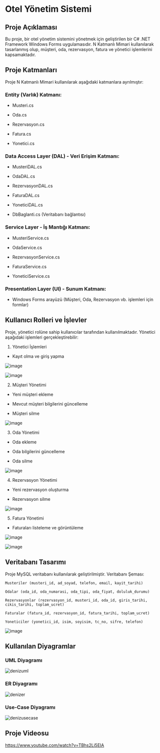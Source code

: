 # Otel Yönetim Sistemi

## Proje Açıklaması

Bu proje, bir otel yönetim sistemini yönetmek için geliştirilen bir C# .NET Framework Windows Forms uygulamasıdır. N Katmanlı Mimari kullanılarak tasarlanmış olup, müşteri, oda, rezervasyon, fatura ve yönetici işlemlerini kapsamaktadır.

## Proje Katmanları

Proje N Katmanlı Mimari kullanılarak aşağıdaki katmanlara ayrılmıştır:

### Entity (Varlık) Katmanı:

 * Musteri.cs

 * Oda.cs

 * Rezervasyon.cs

 * Fatura.cs

 * Yonetici.cs

### Data Access Layer (DAL) - Veri Erişim Katmanı:

 * MusteriDAL.cs

 * OdaDAL.cs

 * RezervasyonDAL.cs

 * FaturaDAL.cs

 * YoneticiDAL.cs

 * DbBaglanti.cs (Veritabanı bağlantısı)

### Service Layer - İş Mantığı Katmanı:

 * MusteriService.cs

 * OdaService.cs

 * RezervasyonService.cs

 * FaturaService.cs

 * YoneticiService.cs

### Presentation Layer (UI) - Sunum Katmanı:

 * Windows Forms arayüzü (Müşteri, Oda, Rezervasyon vb. işlemleri için formlar)

## Kullanıcı Rolleri ve İşlevler

Proje, yönetici rolüne sahip kullanıcılar tarafından kullanılmaktadır. Yönetici aşağıdaki işlemleri gerçekleştirebilir:

1. Yönetici İşlemleri

 * Kayıt olma ve giriş yapma

![image](https://github.com/user-attachments/assets/7a832213-a3de-4a00-8958-a8fb4a0a2dce)

![image](https://github.com/user-attachments/assets/c1e6ea3a-2ed7-4c48-be93-3a4d24975bfe)

2. Müşteri Yönetimi

 * Yeni müşteri ekleme

 * Mevcut müşteri bilgilerini güncelleme

 * Müşteri silme

![image](https://github.com/user-attachments/assets/cf47826e-272e-4785-a7db-e9d4891bcf18)

3. Oda Yönetimi

 * Oda ekleme

 * Oda bilgilerini güncelleme

 * Oda silme

![image](https://github.com/user-attachments/assets/e3f5ff27-bed0-4abc-a855-72ad79ac0d43)

4. Rezervasyon Yönetimi

 * Yeni rezervasyon oluşturma

 * Rezervasyon silme

![image](https://github.com/user-attachments/assets/5e00e029-341a-477c-bab0-af3ff22513bf)

5. Fatura Yönetimi

 * Faturaları listeleme ve görüntüleme

![image](https://github.com/user-attachments/assets/c21fc7f0-a413-4c82-be30-e6797757de21)

![image](https://github.com/user-attachments/assets/d82c429e-f6a1-4cd3-b85f-41ae8cec5ae9)

## Veritabanı Tasarımı

Proje MySQL veritabanı kullanılarak geliştirilmiştir. Veritabanı Şeması:

` Musteriler (musteri_id, ad_soyad, telefon, email, kayit_tarihi) `

` Odalar (oda_id, oda_numarasi, oda_tipi, oda_fiyat, doluluk_durumu) `

` Rezervasyonlar (rezervasyon_id, musteri_id, oda_id, giris_tarihi, cikis_tarihi, toplam_ucret) `

` Faturalar (fatura_id, rezervasyon_id, fatura_tarihi, toplam_ucret) `

` Yoneticiler (yonetici_id, isim, soyisim, tc_no, sifre, telefon) `

![image](https://github.com/user-attachments/assets/7bdf574d-f977-44ca-9a76-3339e040d16d)

## Kullanılan Diyagramlar

### UML Diyagramı

![denizuml](https://github.com/user-attachments/assets/0b2e5d41-5de5-485f-a14f-b69a3dc7a815)

### ER Diyagramı

![denizer](https://github.com/user-attachments/assets/10e8d60e-c809-478a-8bc8-4e5f5db34bca)

### Use-Case Diyagramı

![denizusecase](https://github.com/user-attachments/assets/60c3cde3-4051-4234-8e20-acef98416cb5)

## Proje Videosu

https://www.youtube.com/watch?v=TBhs2Li5EIA

